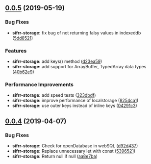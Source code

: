 ## [0.0.5](https://github.com/sifrr/sifrr/compare/v0.0.4...v0.0.5) (2019-05-19)


### Bug Fixes

* **sifrr-storage:** fix bug of not returning falsy values in indexeddb ([5dd8521](https://github.com/sifrr/sifrr/commit/5dd8521))


### Features

* **sifrr-storage:** add keys() method ([d23ea59](https://github.com/sifrr/sifrr/commit/d23ea59))
* **sifrr-storage:** add support for ArrayBuffer, TypedArray data types ([40b62e9](https://github.com/sifrr/sifrr/commit/40b62e9))


### Performance Improvements

* **sifrr-storage:** add speed tests ([323dbdf](https://github.com/sifrr/sifrr/commit/323dbdf))
* **sifrr-storage:** improve performance of localstorage ([8254ca1](https://github.com/sifrr/sifrr/commit/8254ca1))
* **sifrr-storage:** use outer keys instead of inline keys ([04291c3](https://github.com/sifrr/sifrr/commit/04291c3))



## [0.0.4](https://github.com/sifrr/sifrr/compare/v0.0.3...v0.0.4) (2019-04-07)


### Bug Fixes

* **sifrr-storage:** Check for openDatabase in webSQL ([d92d437](https://github.com/sifrr/sifrr/commit/d92d437))
* **sifrr-storage:** Replace unnecessary let with const ([5396521](https://github.com/sifrr/sifrr/commit/5396521))
* **sifrr-storage:** Return null if null ([aa8e7ba](https://github.com/sifrr/sifrr/commit/aa8e7ba))



